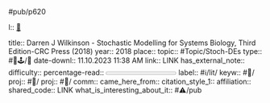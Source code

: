 #pub/p620

l:: [🔗](path)

title:: Darren J Wilkinson - Stochastic Modelling for Systems Biology, Third Edition-CRC Press (2018)
year:: 2018
place:: 
topic:: #Topic/Stoch-DEs 
type:: #📕🕹/📖 
date-downl:: 11.10.2023 11:38 AM
link:: LINK
has_external_note:: 
difficulty:: 
percentage-read:: <progress max=100 value=0> </progress>
label:: #ℹ/lit/ 
keyw:: #🔑/ 
proj:: #🧪/
proj:: #🧪/
comm:: 
came_here_from:: 
citation_style_1:: 
affiliation:: 
shared_code:: LINK
what_is_interesting_about_it:: #⚠/pub 
